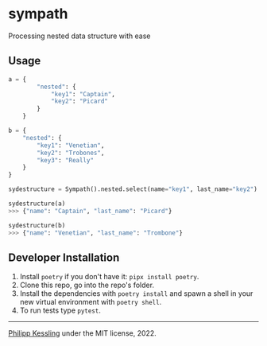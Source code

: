 # sympath

Processing nested data structure with ease

## Usage

```python
a = {
        "nested": {
            "key1": "Captain",
            "key2": "Picard"
        }
    }

b = {
    "nested": {
        "key1": "Venetian",
        "key2": "Trobones",
        "key3": "Really"
    }
}

sydestructure = Sympath().nested.select(name="key1", last_name="key2")

sydestructure(a)
>>> {"name": "Captain", "last_name": "Picard"}

sydestructure(b)
>>> {"name": "Venetian", "last_name": "Trombone"}
```


## Developer Installation

1. Install `poetry` if you don't have it: `pipx install poetry`.
2. Clone this repo, go into the repo's folder.
3. Install the dependencies with `poetry install` and spawn a shell in your new virtual environment with `poetry shell`.
4. To run tests type `pytest`.

---

[Philipp Kessling](mailto:p.kessling@leibniz-hbi.de) under the MIT license, 2022.
